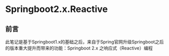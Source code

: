 # Springboot2.x.Reactive

## 前言

此笔记是基于Springboot1.x的基础之后，来自于Spring官网升级Springboot之后的版本重大提升而带来的功能：Springboot 2.x 之响应式（Reactive）编程

